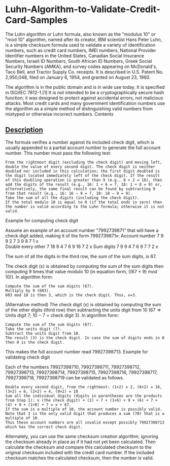 # Luhn-Algorithm-to-Validate-Credit-Card-Samples
The Luhn algorithm or Luhn formula, also known as the "modulus 10" or "mod 10" algorithm, named after its creator, IBM scientist Hans Peter Luhn, is a simple checksum formula used to validate a variety of identification numbers, such as credit card numbers, IMEI numbers, National Provider Identifier numbers in the United States, Canadian Social Insurance Numbers, Israeli ID Numbers, South African ID Numbers, Greek Social Security Numbers (ΑΜΚΑ), and survey codes appearing on McDonald's, Taco Bell, and Tractor Supply Co. receipts. It is described in U.S. Patent No. 2,950,048, filed on January 6, 1954, and granted on August 23, 1960.

The algorithm is in the public domain and is in wide use today. It is specified in ISO/IEC 7812-1.[1] It is not intended to be a cryptographically secure hash function; it was designed to protect against accidental errors, not malicious attacks. Most credit cards and many government identification numbers use the algorithm as a simple method of distinguishing valid numbers from mistyped or otherwise incorrect numbers.
Contents

## [Description](https://en.wikipedia.org/wiki/Luhn_algorithm)

The formula verifies a number against its included check digit, which is usually appended to a partial account number to generate the full account number. This number must pass the following test:

    From the rightmost digit (excluding the check digit) and moving left, double the value of every second digit. The check digit is neither doubled nor included in this calculation; the first digit doubled is the digit located immediately left of the check digit. If the result of this doubling operation is greater than 9 (e.g., 8 × 2 = 16), then add the digits of the result (e.g., 16: 1 + 6 = 7, 18: 1 + 8 = 9) or, alternatively, the same final result can be found by subtracting 9 from that result (e.g., 16: 16 − 9 = 7, 18: 18 − 9 = 9).
    Take the sum of all the digits (including the check digit).
    If the total modulo 10 is equal to 0 (if the total ends in zero) then the number is valid according to the Luhn formula; otherwise it is not valid.

Example for computing check digit

Assume an example of an account number "7992739871" that will have a check digit added, making it of the form 7992739871x:
Account number 	7 	9 	9 	2 	7 	3 	9 	8 	7 	1 	x 	
Double every other 	7 	18 	9 	4 	7 	6 	9 	16 	7 	2 	x
Sum digits 	7 	9 	9 	4 	7 	6 	9 	7 	7 	2 	x

The sum of all the digits in the third row, the sum of the sum digits, is 67.

The check digit (x) is obtained by computing the sum of the sum digits then computing 9 times that value modulo 10 (in equation form, ((67 × 9) mod 10)). In algorithm form:

    Compute the sum of the sum digits (67).
    Multiply by 9 (603).
    603 mod 10 is then 3, which is the check digit. Thus, x=3.

(Alternative method) The check digit (x) is obtained by computing the sum of the other digits (third row) then subtracting the units digit from 10 (67 => Units digit 7; 10 − 7 = check digit 3). In algorithm form:

    Compute the sum of the sum digits (67).
    Take the units digit (7).
    Subtract the units digit from 10.
    The result (3) is the check digit. In case the sum of digits ends in 0 then 0 is the check digit.

This makes the full account number read 79927398713.
Example for validating check digit

Each of the numbers 79927398710, 79927398711, 79927398712, 79927398713, 79927398714, 79927398715, 79927398716, 79927398717, 79927398718, 79927398719 can be validated as follows.

    Double every second digit, from the rightmost: (1×2) = 2, (8×2) = 16, (3×2) = 6, (2×2) = 4, (9×2) = 18
    Sum all the individual digits (digits in parentheses are the products from Step 1): x (the check digit) + (2) + 7 + (1+6) + 9 + (6) + 7 + (4) + 9 + (1+8) + 7 = x + 67.
    If the sum is a multiple of 10, the account number is possibly valid. Note that 3 is the only valid digit that produces a sum (70) that is a multiple of 10.
    Thus these account numbers are all invalid except possibly 79927398713 which has the correct check digit.

Alternately, you can use the same checksum creation algorithm, ignoring the checksum already in place as if it had not yet been calculated. Then calculate the checksum and compare this calculated checksum to the original checksum included with the credit card number. If the included checksum matches the calculated checksum, then the number is valid. 
